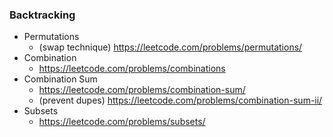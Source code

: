 ### Backtracking

- Permutations
    - (swap technique) https://leetcode.com/problems/permutations/
- Combination
    - https://leetcode.com/problems/combinations
- Combination Sum
    - https://leetcode.com/problems/combination-sum/
    - (prevent dupes) https://leetcode.com/problems/combination-sum-ii/
- Subsets
    - https://leetcode.com/problems/subsets/